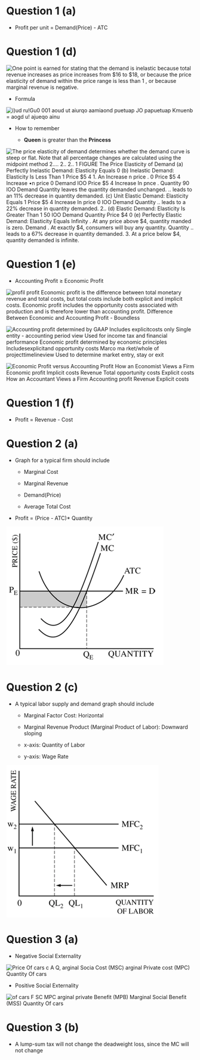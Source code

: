 # Question 1 (a)

  -  Profit per unit = Demand(Price) - ATC

# Question 1 (d)

  ![One point is earned for stating that the demand is inelastic because
  total revenue increases as price increases from $16 to $18, or because
  the price elasticity of demand within the price range is less than 1 ,
  or because marginal revenue is negative. ](./media/image246.png)

  -  Formula

  ![i)ud ru\!Gu0 001 aoud ut aiurqo aamiaond puetuap JO papuetuap Kmuenb
  = aogd u\! ajueqo ainu ](./media/image53.png)

  -  How to remember
    
      -  **Queen** is greater than the **Princess**

  ![The price elasticity of demand determines whether the demand curve
  is steep or flat. Note that all percentage changes are calculated
  using the midpoint method 2.... 2.. 2.. 1 FIGURE The Price Elasticity
  of Demand (a) Perfectly Inelastic Demand: Elasticity Equals 0 (b)
  Inelastic Demand: Elasticity Is Less Than 1 Price $5 4 1. An Increase
  n price . 0 Price $5 4 Increase •n price 0 Demand IOO Price $5 4
  Increase In pnce . Quantity 90 IOO Demand Quantity leaves the quantity
  demanded unchanged. .. leads to an 11% decrease in quantity demanded.
  (c) Unit Elastic Demand: Elasticity Equals 1 Price $5 4 Increase In
  price 0 IOO Demand Quantity .. leads to a 22% decrease in quantity
  demanded. 2.. (d) Elastic Demand: Elasticity Is Greater Than 1 50 IOO
  Demand Quantity Price $4 0 (e) Perfectly Elastic Demand: Elasticity
  Equals Infinity . At any price above $4, quantity manded is zero.
  Demand . At exactly $4, consumers will buy any quantity. Quantity ..
  leads to a 67% decrease in quantity demanded. 3. At a price below $4,
  quantity demanded is infinite. ](./media/image54.png)

# Question 1 (e)

  -  Accounting Profit ≥ Economic Profit

  ![profil profit Economic profit is the difference between total
  monetary revenue and total costs, but total costs include both
  explicit and implicit costs. Economic profit includes the opportunity
  costs associated with production and is therefore lower than
  accounting profit. Difference Between Economic and Accounting Profit -
  Boundless ](./media/image247.png)
  
  ![Accounting profit determined by GAAP Includes explicitcosts only
  Single entity - accounting period view Used for income tax and
  financial performance Economic profit determined by economic
  principles Includesexplicitand opportunity costs Marco ma rket/whole
  of projecttimelineview Used to determine market entry, stay or exit
  ](./media/image248.png)
  
  ![Economic Profit versus Accounting Profit How an Economist Views a
  Firm Economic profit Implicit costs Revenue Total opportunity costs
  Explicit costs How an Accountant Views a Firm Accounting profit
  Revenue Explicit costs ](./media/image249.png)

# Question 1 (f)

  -  Profit = Revenue - Cost

# Question 2 (a)

  -  Graph for a typical firm should include
    
      -  Marginal Cost
    
      -  Marginal Revenue
    
      -  Demand(Price)
    
      -  Average Total Cost

  -  Profit = (Price - ATC)\* Quantity

  ![MC' MC ATC MR = D QUANTITY ](./media/image250.png)

# Question 2 (c)

  -  A typical labor supply and demand graph should include
    
      -  Marginal Factor Cost: Horizontal
    
      -  Marginal Revenue Product (Marginal Product of Labor): Downward
         sloping
    
      -  x-axis: Quantity of Labor
    
      -  y-axis: Wage Rate

  ![QL2 QLI MFC2 MFCI MRP QUANTITY OF LABOR ](./media/image251.png)

# Question 3 (a)

  -  Negative Social Externality

  ![Price Of cars c A Q, arginal Socia Cost (MSC) arginal Private cost
  (MPC) Quantity Of cars ](./media/image252.png)

  -  Positive Social Externality

  ![of cars F SC MPC arginal private Benefit (MPB) Marginal Social
  Benefit (MSS) Quantity Of cars ](./media/image253.png)

# Question 3 (b)

  -  A lump-sum tax will not change the deadweight loss, since the MC
     will not change